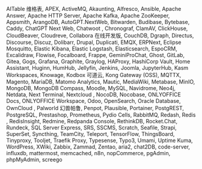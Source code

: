 AITable 维格表, APEX, ActiveMQ, Akaunting, Alfresco, Ansible, Apache Answer, Apache HTTP Server, Apache Kafka, Apache ZooKeeper, Appsmith, ArangoDB, AutoGPT.NextWeb, Bitwarden, Budibase, Bytebase, Caddy, ChatGPT Next Web, Chatwoot , Chronograf, ClamAV, ClickHouse, CloudBeaver, Cloudreve, Collabora 在线开发版, CouchDB, Dgraph, Directus, Discourse, Discuz, Dolibarr, Drupal, Duplicati, EMQX, ERPNext, Eclipse Mosquitto, Elastic Kibana, Elastic Logstash, Elasticsearch, EspoCRM, Excalidraw, Flowise, Focalboard, Frappe, GeminiProChat, Ghost, GitLab, Gitea, Gogs, Grafana, Graphite, Graylog, HAProxy, HashiCorp Vault, Home Assistant, Huginn, HumHub, Jellyfin, Jenkins, Joomla, JupyterHub, Kasm Workspaces, Knowage, Kodbox 可道云, Kong Gateway (OSS), MQTTX, Magento, MariaDB, Matomo Analytics, Mautic, MediaWiki, Metabase, MinIO, MongoDB, MongoDB Compass, Moodle, MySQL, Navidrome, Neo4j, Netdata, Next Terminal, Nextcloud , NocoDB, Nocobase, ONLYOFFICE Docs, ONLYOFFICE Workspace, Odoo, OpenSearch, Oracle Database, OwnCloud , Palworld 幻兽帕鲁, Penpot, Plausible, Portainer, PostgREST, PostgreSQL, Prestashop, Prometheus, Pydio Cells, RabbitMQ, Redash, Redis , RedisInsight, Redmine, Redpanda Console, RethinkDB, Rocket.Chat, Rundeck, SQL Server Express, SRS, SSCMS, Scratch, Seafile, Strapi, SuperSet, Syncthing, TeamCity, Teleport, TensorFlow, ThingsBoard, Tinyproxy, Tooljet, Traefik Proxy, Typesense, Typo3, Umami, Uptime Kuma, WordPress, XWiki, Zabbix, Zammad, Zentao, aria2, chat2DB, code-server, influxdb, mattermost, memcached, n8n, nopCommerce, pgAdmin, phpMyAdmin, screego
